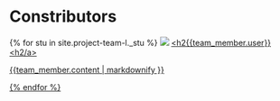 # Constributors

{% for stu in site.project-team-l._stu %}
  <img src="{{team_member.image}}">
  <a href="https://github.com/{{team_member.user}}"><h2{{team_member.user}}<h2/a> <br/>
  <p> {{team_member.content | markdownify }} </p>
 {% endfor %}
 
